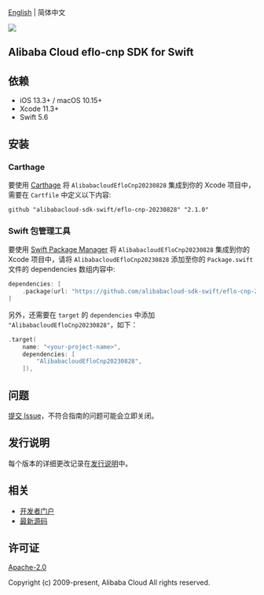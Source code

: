 [English](README.md) | 简体中文

![](https://aliyunsdk-pages.alicdn.com/icons/AlibabaCloud.svg)

## Alibaba Cloud eflo-cnp SDK for Swift

## 依赖

- iOS 13.3+ / macOS 10.15+
- Xcode 11.3+
- Swift 5.6

## 安装

### Carthage

要使用 [Carthage](https://github.com/Carthage/Carthage) 将 `AlibabacloudEfloCnp20230828` 集成到你的 Xcode 项目中，需要在 `Cartfile` 中定义以下内容:

```ogdl
github "alibabacloud-sdk-swift/eflo-cnp-20230828" "2.1.0"
```

### Swift 包管理工具

要使用 [Swift Package Manager](https://swift.org/package-manager/) 将 `AlibabacloudEfloCnp20230828` 集成到你的 Xcode 项目中，请将 `AlibabacloudEfloCnp20230828` 添加至你的 `Package.swift` 文件的 dependencies 数组内容中:

```swift
dependencies: [
    .package(url: "https://github.com/alibabacloud-sdk-swift/eflo-cnp-20230828.git", from: "2.1.0")
]
```

另外，还需要在 `target` 的 `dependencies` 中添加 `"AlibabacloudEfloCnp20230828"`，如下：

```swift
.target(
    name: "<your-project-name>",
    dependencies: [
        "AlibabacloudEfloCnp20230828",
    ]),
```

## 问题

[提交 Issue](https://github.com/alibabacloud-sdk-swift/eflo-cnp-20230828/issues/new)，不符合指南的问题可能会立即关闭。

## 发行说明

每个版本的详细更改记录在[发行说明](./ChangeLog.txt)中。

## 相关

* [开发者门户](https://next.api.aliyun.com/home)
* [最新源码](https://github.com/alibabacloud-sdk-swift/eflo-cnp-20230828)

## 许可证

[Apache-2.0](http://www.apache.org/licenses/LICENSE-2.0)

Copyright (c) 2009-present, Alibaba Cloud All rights reserved.
